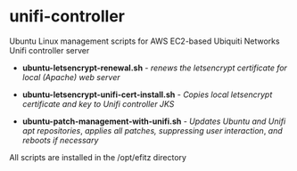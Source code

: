 # unifi-controller
Ubuntu Linux management scripts for AWS EC2-based Ubiquiti Networks Unifi controller server

* __ubuntu-letsencrypt-renewal.sh__ - _renews the letsencrypt certificate for local (Apache) web server_

* __ubuntu-letsencrypt-unifi-cert-install.sh__ - _Copies local letsencrypt certificate and key to Unifi controller JKS_

* __ubuntu-patch-management-with-unifi.sh__ - _Updates Ubuntu and Unifi apt repositories_, _applies all patches, suppressing user interaction_, _and reboots if necessary_

All scripts are installed in the /opt/efitz directory
